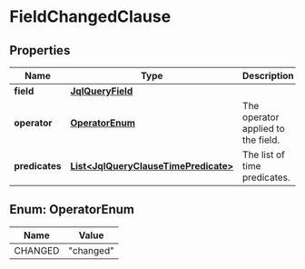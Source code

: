 # FieldChangedClause

## Properties
Name | Type | Description | Notes
------------ | ------------- | ------------- | -------------
**field** | [**JqlQueryField**](JqlQueryField.md) |  | 
**operator** | [**OperatorEnum**](#OperatorEnum) | The operator applied to the field. | 
**predicates** | [**List&lt;JqlQueryClauseTimePredicate&gt;**](JqlQueryClauseTimePredicate.md) | The list of time predicates. | 

<a name="OperatorEnum"></a>
## Enum: OperatorEnum
Name | Value
---- | -----
CHANGED | &quot;changed&quot;
